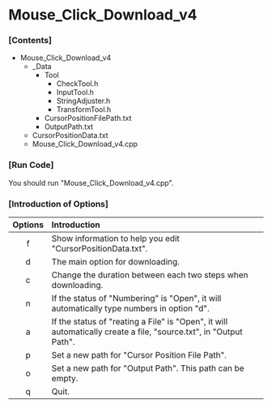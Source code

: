 # Mouse_Click_Download_v4

### \[Contents]

+ Mouse_Click_Download_v4
  + _Data
    + Tool
      + CheckTool.h
      + InputTool.h
      + StringAdjuster.h
      + TransformTool.h
    + CursorPositionFilePath.txt
    + OutputPath.txt
  + CursorPositionData.txt
  + Mouse_Click_Download_v4.cpp
  
### \[Run Code]

You should run "Mouse_Click_Download_v4.cpp".

### \[Introduction of Options]

| Options | Introduction |
|:-------:|:------------ |
| f       | Show information to help you edit "CursorPositionData.txt". |
| d       | The main option for downloading. |
| c       | Change the duration between each two steps when downloading. |
| n       | If the status of "Numbering" is "Open", it will automatically type numbers in option "d". |
| a       | If the status of "reating a File" is "Open", it will automatically create a file, "source.txt", in "Output Path". |
| p       | Set a new path for "Cursor Position File Path". |
| o       | Set a new path for "Output Path". This path can be empty. |
| q       | Quit. |
